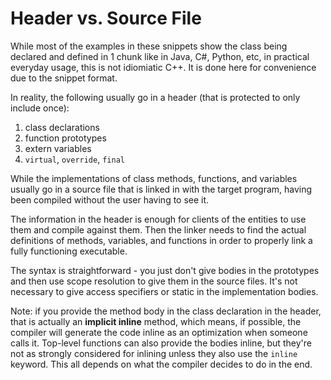 # Header vs. Source File

While most of the examples in these snippets show the class being declared and defined in 1 chunk like in Java, C#, Python, etc, in practical everyday usage, this is not idiomiatic C++.  It is done here for convenience due to the snippet format.

In reality, the following usually go in a header (that is protected to only include once):
1. class declarations
1. function prototypes
1. extern variables
1. `virtual`, `override`, `final`

While the implementations of class methods, functions, and variables usually go in a source file that is linked in with the target program, having been compiled without the user having to see it.

The information in the header is enough for clients of the entities to use them and compile against them. Then the linker needs to find the actual definitions of methods, variables, and functions in order to properly link a fully functioning executable.

The syntax is straightforward - you just don't give bodies in the prototypes and then use scope resolution to give them in the source files.  It's not necessary to give access specifiers or static in the implementation bodies.

Note: if you provide the method body in the class declaration in the header, that is actually an __implicit inline__ method, which means, if possible, the compiler will generate the code inline as an optimization when someone calls it.  Top-level functions can also provide the bodies inline, but they're not as strongly considered for inlining unless they also use the `inline` keyword. This all depends on what the compiler decides to do in the end.
